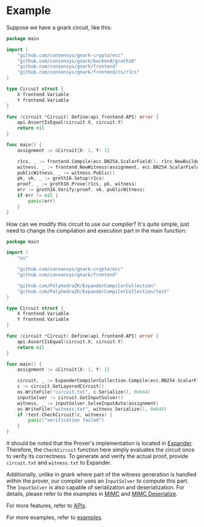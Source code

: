 # Example

Suppose we have a gnark circuit, like this:

```go
package main

import (
	"github.com/consensys/gnark-crypto/ecc"
	"github.com/consensys/gnark/backend/groth16"
	"github.com/consensys/gnark/frontend"
	"github.com/consensys/gnark/frontend/cs/r1cs"
)

type Circuit struct {
	X frontend.Variable
	Y frontend.Variable
}

func (circuit *Circuit) Define(api frontend.API) error {
	api.AssertIsEqual(circuit.X, circuit.Y)
	return nil
}

func main() {
	assignment := &Circuit{X: 1, Y: 1}

	r1cs, _ := frontend.Compile(ecc.BN254.ScalarField(), r1cs.NewBuilder, &Circuit{})
	witness, _ := frontend.NewWitness(assignment, ecc.BN254.ScalarField())
	publicWitness, _ := witness.Public()
	pk, vk, _ := groth16.Setup(r1cs)
	proof, _ := groth16.Prove(r1cs, pk, witness)
	err := groth16.Verify(proof, vk, publicWitness)
	if err != nil {
		panic(err)
	}
}
```

How can we modify this circuit to use our compiler? It's quite simple, just need to change the compilation and execution part in the main function:

```go
package main

import (
	"os"

	"github.com/consensys/gnark-crypto/ecc"
	"github.com/consensys/gnark/frontend"

	"github.com/PolyhedraZK/ExpanderCompilerCollection"
	"github.com/PolyhedraZK/ExpanderCompilerCollection/test"
)

type Circuit struct {
	X frontend.Variable
	Y frontend.Variable
}

func (circuit *Circuit) Define(api frontend.API) error {
	api.AssertIsEqual(circuit.X, circuit.Y)
	return nil
}

func main() {
	assignment := &Circuit{X: 1, Y: 1}

	circuit, _ := ExpanderCompilerCollection.Compile(ecc.BN254.ScalarField(), &Circuit{})
	c := circuit.GetLayeredCircuit()
	os.WriteFile("circuit.txt", c.Serialize(), 0o644)
	inputSolver := circuit.GetInputSolver()
	witness, _ := inputSolver.SolveInputAuto(assignment)
	os.WriteFile("witness.txt", witness.Serialize(), 0o644)
	if !test.CheckCircuit(c, witness) {
		panic("verification failed")
	}
}
```

It should be noted that the Prover's implementation is located in [Expander](https://github.com/PolyhedraZK/Expander). Therefore, the `CheckCircuit` function here simply evaluates the circuit once to verify its correctness. To generate and verify the actual proof, provide `circuit.txt` and `witness.txt` to Expander.

Additionally, unlike in gnark where part of the witness generation is handled within the prover, our compiler uses an `InputSolver` to compute this part. The `InputSolver` is also capable of serialization and deserialization. For details, please refer to the examples in [MIMC](../examples/mimc) and [MIMC Deserialize](../examples/mimc_deserialize).

For more features, refer to [APIs](./apis.md).

For more examples, refer to [examples](../examples.md).